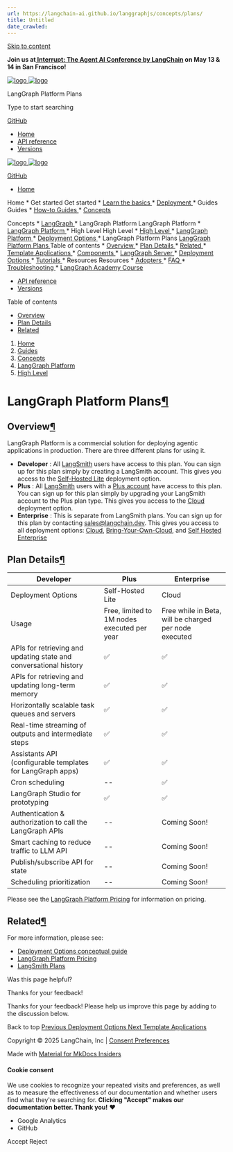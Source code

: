 ```yaml
---
url: https://langchain-ai.github.io/langgraphjs/concepts/plans/
title: Untitled
date_crawled: 
---
```


[ Skip to content ](https://langchain-ai.github.io/langgraphjs/concepts/plans/#langgraph-platform-plans)

**Join us at[ Interrupt: The Agent AI Conference by LangChain](https://interrupt.langchain.com/) on May 13 & 14 in San Francisco!**

[ ![logo](https://langchain-ai.github.io/langgraphjs/static/wordmark_dark.svg) ![logo](https://langchain-ai.github.io/langgraphjs/static/wordmark_light.svg) ](https://langchain-ai.github.io/langgraphjs/)

LangGraph Platform Plans 

[ ](https://langchain-ai.github.io/langgraphjs/concepts/plans/?q= "Share")

Type to start searching

[ GitHub  ](https://github.com/langchain-ai/langgraphjs "Go to repository")

  * [ Home ](https://langchain-ai.github.io/langgraphjs/)
  * [ API reference ](https://langchain-ai.github.io/langgraphjs/reference/)
  * [ Versions ](https://langchain-ai.github.io/langgraphjs/versions/)



[ ![logo](https://langchain-ai.github.io/langgraphjs/static/wordmark_dark.svg) ![logo](https://langchain-ai.github.io/langgraphjs/static/wordmark_light.svg) ](https://langchain-ai.github.io/langgraphjs/)

[ GitHub  ](https://github.com/langchain-ai/langgraphjs "Go to repository")

  * [ Home  ](https://langchain-ai.github.io/langgraphjs/)

Home 
    * Get started  Get started 
      * [ Learn the basics  ](https://langchain-ai.github.io/langgraphjs/tutorials/quickstart/)
      * [ Deployment  ](https://langchain-ai.github.io/langgraphjs/tutorials/deployment/)
    * Guides  Guides 
      * [ How-to Guides  ](https://langchain-ai.github.io/langgraphjs/how-tos/)
      * [ Concepts  ](https://langchain-ai.github.io/langgraphjs/concepts/)

Concepts 
        * [ LangGraph  ](https://langchain-ai.github.io/langgraphjs/concepts#langgraph)
        * LangGraph Platform  LangGraph Platform 
          * [ LangGraph Platform  ](https://langchain-ai.github.io/langgraphjs/concepts#langgraph-platform)
          * High Level  High Level 
            * [ High Level  ](https://langchain-ai.github.io/langgraphjs/concepts#high-level)
            * [ LangGraph Platform  ](https://langchain-ai.github.io/langgraphjs/concepts/langgraph_platform/)
            * [ Deployment Options  ](https://langchain-ai.github.io/langgraphjs/concepts/deployment_options/)
            * LangGraph Platform Plans  [ LangGraph Platform Plans  ](https://langchain-ai.github.io/langgraphjs/concepts/plans/) Table of contents 
              * [ Overview  ](https://langchain-ai.github.io/langgraphjs/concepts/plans/#overview)
              * [ Plan Details  ](https://langchain-ai.github.io/langgraphjs/concepts/plans/#plan-details)
              * [ Related  ](https://langchain-ai.github.io/langgraphjs/concepts/plans/#related)
            * [ Template Applications  ](https://langchain-ai.github.io/langgraphjs/concepts/template_applications/)
          * [ Components  ](https://langchain-ai.github.io/langgraphjs/concepts#components)
          * [ LangGraph Server  ](https://langchain-ai.github.io/langgraphjs/concepts#langgraph-server)
          * [ Deployment Options  ](https://langchain-ai.github.io/langgraphjs/concepts#deployment-options)
      * [ Tutorials  ](https://langchain-ai.github.io/langgraphjs/tutorials/)
    * Resources  Resources 
      * [ Adopters  ](https://langchain-ai.github.io/langgraphjs/adopters/)
      * [ FAQ  ](https://langchain-ai.github.io/langgraphjs/concepts/faq/)
      * [ Troubleshooting  ](https://langchain-ai.github.io/langgraphjs/troubleshooting/errors/)
      * [ LangGraph Academy Course  ](https://academy.langchain.com/courses/intro-to-langgraph)
  * [ API reference  ](https://langchain-ai.github.io/langgraphjs/reference/)
  * [ Versions  ](https://langchain-ai.github.io/langgraphjs/versions/)



Table of contents 

  * [ Overview  ](https://langchain-ai.github.io/langgraphjs/concepts/plans/#overview)
  * [ Plan Details  ](https://langchain-ai.github.io/langgraphjs/concepts/plans/#plan-details)
  * [ Related  ](https://langchain-ai.github.io/langgraphjs/concepts/plans/#related)



  1. [ Home  ](https://langchain-ai.github.io/langgraphjs/)
  2. [ Guides  ](https://langchain-ai.github.io/langgraphjs/how-tos/)
  3. [ Concepts  ](https://langchain-ai.github.io/langgraphjs/concepts/)
  4. [ LangGraph Platform  ](https://langchain-ai.github.io/langgraphjs/concepts#langgraph-platform)
  5. [ High Level  ](https://langchain-ai.github.io/langgraphjs/concepts#high-level)



# LangGraph Platform Plans[¶](https://langchain-ai.github.io/langgraphjs/concepts/plans/#langgraph-platform-plans "Permanent link")

## Overview[¶](https://langchain-ai.github.io/langgraphjs/concepts/plans/#overview "Permanent link")

LangGraph Platform is a commercial solution for deploying agentic applications in production. There are three different plans for using it.

  * **Developer** : All [LangSmith](https://smith.langchain.com/) users have access to this plan. You can sign up for this plan simply by creating a LangSmith account. This gives you access to the [Self-Hosted Lite](https://langchain-ai.github.io/langgraphjs/concepts/deployment_options/#self-hosted-lite) deployment option.
  * **Plus** : All [LangSmith](https://smith.langchain.com/) users with a [Plus account](https://docs.smith.langchain.com/administration/pricing) have access to this plan. You can sign up for this plan simply by upgrading your LangSmith account to the Plus plan type. This gives you access to the [Cloud](https://langchain-ai.github.io/langgraphjs/concepts/deployment_options/#cloud-saas) deployment option.
  * **Enterprise** : This is separate from LangSmith plans. You can sign up for this plan by contacting sales@langchain.dev. This gives you access to all deployment options: [Cloud](https://langchain-ai.github.io/langgraphjs/concepts/deployment_options/#cloud-saas), [Bring-Your-Own-Cloud](https://langchain-ai.github.io/langgraphjs/concepts/deployment_options/#bring-your-own-cloud), and [Self Hosted Enterprise](https://langchain-ai.github.io/langgraphjs/concepts/deployment_options/#self-hosted-enterprise)



## Plan Details[¶](https://langchain-ai.github.io/langgraphjs/concepts/plans/#plan-details "Permanent link")

Developer | Plus | Enterprise  
---|---|---  
Deployment Options | Self-Hosted Lite | Cloud | Self-Hosted Enterprise, Cloud, Bring-Your-Own-Cloud  
Usage | Free, limited to 1M nodes executed per year | Free while in Beta, will be charged per node executed | Custom  
APIs for retrieving and updating state and conversational history | ✅ | ✅ | ✅  
APIs for retrieving and updating long-term memory | ✅ | ✅ | ✅  
Horizontally scalable task queues and servers | ✅ | ✅ | ✅  
Real-time streaming of outputs and intermediate steps | ✅ | ✅ | ✅  
Assistants API (configurable templates for LangGraph apps) | ✅ | ✅ | ✅  
Cron scheduling | -- | ✅ | ✅  
LangGraph Studio for prototyping | ✅ | ✅ | ✅  
Authentication & authorization to call the LangGraph APIs | -- | Coming Soon! | Coming Soon!  
Smart caching to reduce traffic to LLM API | -- | Coming Soon! | Coming Soon!  
Publish/subscribe API for state | -- | Coming Soon! | Coming Soon!  
Scheduling prioritization | -- | Coming Soon! | Coming Soon!  
  
Please see the [LangGraph Platform Pricing](https://www.langchain.com/langgraph-platform-pricing) for information on pricing.

## Related[¶](https://langchain-ai.github.io/langgraphjs/concepts/plans/#related "Permanent link")

For more information, please see:

  * [Deployment Options conceptual guide](https://langchain-ai.github.io/langgraphjs/concepts/deployment_options/)
  * [LangGraph Platform Pricing](https://www.langchain.com/langgraph-platform-pricing)
  * [LangSmith Plans](https://docs.smith.langchain.com/administration/pricing)

Was this page helpful? 

Thanks for your feedback! 

Thanks for your feedback! Please help us improve this page by adding to the discussion below. 

Back to top  [ Previous  Deployment Options  ](https://langchain-ai.github.io/langgraphjs/concepts/deployment_options/) [ Next  Template Applications  ](https://langchain-ai.github.io/langgraphjs/concepts/template_applications/)

Copyright © 2025 LangChain, Inc | [Consent Preferences](https://langchain-ai.github.io/langgraphjs/concepts/plans/#__consent)

Made with [ Material for MkDocs Insiders ](https://squidfunk.github.io/mkdocs-material/)

[ ](https://langchain-ai.github.io/langgraph/ "langchain-ai.github.io") [ ](https://github.com/langchain-ai/langgraphjs "github.com") [ ](https://twitter.com/LangChainAI "twitter.com")

#### Cookie consent

We use cookies to recognize your repeated visits and preferences, as well as to measure the effectiveness of our documentation and whether users find what they're searching for. **Clicking "Accept" makes our documentation better. Thank you!** ❤️

  * Google Analytics 
  * GitHub 



Accept Reject
